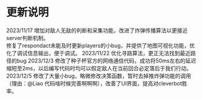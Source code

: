 # 更新说明  
2023/11/17 增加对敌人无敌的判断和采集功能，改进了炸弹传播算法以更接近server判断机制。   
修复了respondact未能及时更新players的小bug，并提供了地图可视化功能，优化了调试信息输出，便于调试。
2023/11/22 优化寻路算法，更正无法找到最近路径的bug
2023/12/3 修改了种子杯官方的网络通信代码，成功将50ms左右的延迟缩短至2ms，以后编写代码时均可以假定敌人在当前回合必定落后于我们行动。
2023/12/5 修改了大量小bug，略微修改决策函数，暂时去掉推炸弹功能的调用（理由：@Liao 代码啥时候完善啊啊啊），改善了UI界面，提高对cleverbot胜率。